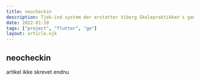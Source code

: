 ```yaml
---
title: neocheckin
description: Tjek-ind system der erstatter Viborg Skolepraktikken's gamle tjek-ind system. artikel ikke skrevet endnu.
date: 2022-01-10
tags: ["project", "flutter", "go"]
layout: article.njk
---
```


## neocheckin

artikel ikke skrevet endnu
